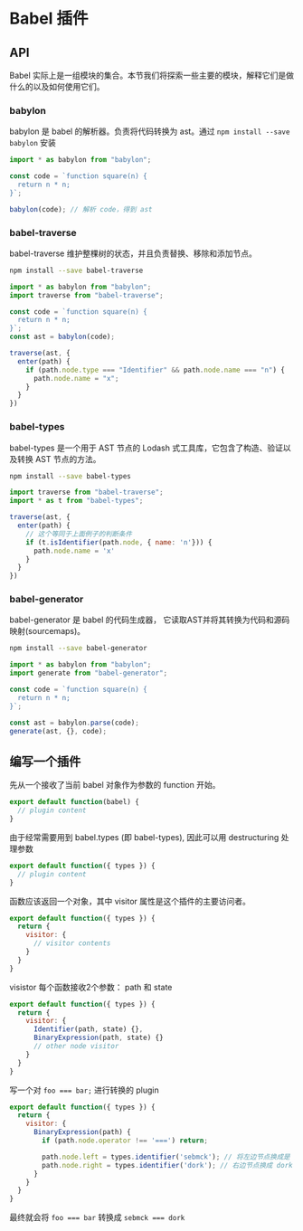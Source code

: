 Babel 插件
==================================

## API
Babel 实际上是一组模块的集合。本节我们将探索一些主要的模块，解释它们是做什么的以及如何使用它们。

### babylon

babylon 是 babel 的解析器。负责将代码转换为 ast。通过 `npm install --save babylon` 安装

```js
import * as babylon from "babylon";

const code = `function square(n) {
  return n * n;
}`;

babylon(code); // 解析 code，得到 ast
```

### babel-traverse

babel-traverse 维护整棵树的状态，并且负责替换、移除和添加节点。

```sh
npm install --save babel-traverse
```

```js
import * as babylon from "babylon";
import traverse from "babel-traverse";

const code = `function square(n) {
  return n * n;
}`;
const ast = babylon(code);

traverse(ast, {
  enter(path) {
    if (path.node.type === "Identifier" && path.node.name === "n") {
      path.node.name = "x";
    }
  }
})
```

### babel-types

babel-types 是一个用于 AST 节点的 Lodash 式工具库，它包含了构造、验证以及转换 AST 节点的方法。

```sh
npm install --save babel-types
```

```js
import traverse from "babel-traverse";
import * as t from "babel-types";

traverse(ast, {
  enter(path) {
    // 这个等同于上面例子的判断条件
    if (t.isIdentifier(path.node, { name: 'n'})) {
      path.node.name = 'x'
    }
  }
})
```

### babel-generator

babel-generator 是 babel 的代码生成器， 它读取AST并将其转换为代码和源码映射(sourcemaps)。

```sh
npm install --save babel-generator
```

```js
import * as babylon from "babylon";
import generate from "babel-generator";

const code = `function square(n) {
  return n * n;
}`;

const ast = babylon.parse(code);
generate(ast, {}, code);
```

## 编写一个插件

先从一个接收了当前 babel 对象作为参数的 function 开始。

```js
export default function(babel) {
  // plugin content
}
```

由于经常需要用到 babel.types (即 babel-types), 因此可以用 destructuring 处理参数

```js
export default function({ types }) {
  // plugin content
}
```

函数应该返回一个对象，其中 visitor 属性是这个插件的主要访问者。

```js
export default function({ types }) {
  return {
    visitor: {
      // visitor contents
    }
  }
}
```

visistor 每个函数接收2个参数： path 和 state

```js
export default function({ types }) {
  return {
    visitor: {
      Identifier(path, state) {},
      BinaryExpression(path, state) {}
      // other node visitor
    }
  }
}
```

写一个对 `foo === bar;` 进行转换的 plugin

```js
export default function({ types }) {
  return {
    visitor: {
      BinaryExpression(path) {
        if (path.node.operator !== '===') return;

        path.node.left = types.identifier('sebmck'); // 将左边节点换成是 sebmck
        path.node.right = types.identifier('dork'); // 右边节点换成 dork
      }
    }
  }
}
```

最终就会将 `foo === bar` 转换成  `sebmck === dork`